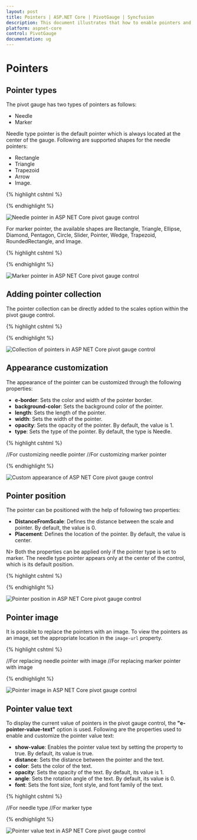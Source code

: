 ```yaml
---
layout: post
title: Pointers | ASP.NET Core | PivotGauge | Syncfusion
description: This document illustrates that how to enable pointers and its customization in ASP.NET Core PivotGauge control
platform: aspnet-core
control: PivotGauge
documentation: ug
---
```


# Pointers

## Pointer types

The pivot gauge has two types of pointers as follows:

* Needle
* Marker

Needle type pointer is the default pointer which is always located at the center of the gauge. Following are supported shapes for the needle pointers:

* Rectangle
* Triangle
* Trapezoid
* Arrow
* Image.

{% highlight cshtml %}

<ej-pivot-gauge id="PivotGauge1">
    <e-scales>
        <e-circular-scales>
            <e-pointer-collections>
                <e-pointers type="Needle" marker-type="Trapezoid"></e-pointers>
            </e-pointer-collections>
        </e-circular-scales>
    </e-scales>
</ej-pivot-gauge>

{% endhighlight %}

![Needle pointer in ASP NET Core pivot gauge control](Pointers_images/NeedlePointer.png) 

For marker pointer, the available shapes are Rectangle, Triangle, Ellipse, Diamond, Pentagon, Circle, Slider, Pointer, Wedge, Trapezoid, RoundedRectangle, and Image.

{% highlight cshtml %}

<ej-pivot-gauge id="PivotGauge1">
    <e-scales>
        <e-circular-scales>
            <e-pointer-collections>
                <e-pointers type="Marker" marker-type="Diamond"></e-pointers>
            </e-pointer-collections>
        </e-circular-scales>
    </e-scales>
</ej-pivot-gauge>

{% endhighlight %}

![Marker pointer in ASP NET Core pivot gauge control](Pointers_images/MarkerPointer.png) 

## Adding pointer collection

The pointer collection can be directly added to the scales option within the  pivot gauge control. 

{% highlight cshtml %}

<ej-pivot-gauge id="PivotGauge1">
    <e-scales>
        <e-circular-scales>
            <e-pointer-collections>
                <e-pointers type="Needle" marker-type="Triangle"></e-pointers>
                <e-pointers type="Marker" marker-type="Diamond"></e-pointers>
            </e-pointer-collections>
        </e-circular-scales>
    </e-scales>
</ej-pivot-gauge>

{% endhighlight  %}

![Collection of pointers in ASP NET Core pivot gauge control](Pointers_images/AddingPointerCollection.png)

## Appearance customization

The appearance of the pointer can be customized through the following properties:

* **e-border**: Sets the color and width of the pointer border.
* **background-color**: Sets the background color of the pointer.
* **length**: Sets the length of the pointer.
* **width**: Sets the width of the pointer.
* **opacity**: Sets the opacity of the pointer. By default, the value is 1.
* **type**: Sets the type of the pointer. By default, the type is Needle.

{% highlight cshtml %}

<ej-pivot-gauge id="PivotGauge1">
    <e-scales>
        <e-circular-scales>  
            <e-pointer-collections>
                //For customizing needle pointer
                <e-pointers type="Needle" marker-type="Triangle" background-color="yellow" length="120" width="7" opacity="60">
                    <e-border color="green" width="2"></e-border>
                </e-pointers>
                //For customizing marker pointer
                <e-pointers type="Marker" marker-type="Diamond" background-color="yellow" length="25" width="15" opacity="80">
                    <e-border color="green" width="2"></e-border>
                </e-pointers>
            </e-pointer-collections>
        </e-circular-scales>
    </e-scales>
</ej-pivot-gauge>

{% endhighlight %}

![Custom appearance of ASP NET Core pivot gauge control](Pointers_images/AppearanceCustomization.png) 

## Pointer position

The pointer can be positioned with the help of following two properties:

* **DistanceFromScale**: Defines the distance between the scale and pointer. By default, the value is 0.
* **Placement**: Defines the location of the pointer. By default, the value is center.

N> Both the properties can be applied only if the pointer type is set to marker. The needle type pointer appears only at the center of the control, which is its default position.

{% highlight cshtml %}

<ej-pivot-gauge id="PivotGauge1">
    <e-scales>
        <e-circular-scales>  
            <e-pointer-collections>
                <e-pointers type="Marker" distance-from-scale="2" placement="Far"></e-pointers>
            </e-pointer-collections>
        </e-circular-scales>
    </e-scales>
</ej-pivot-gauge>

{% endhighlight %}

![Pointer position in ASP NET Core pivot gauge control](Pointers_images/PointerPosition.png)

## Pointer image

It is possible to replace the pointers with an image. To view the pointers as an image, set the appropriate location in the `image-url` property.

{% highlight cshtml %}

<ej-pivot-gauge id="PivotGauge1">
    <e-scales>
        <e-circular-scales>  
            <e-pointer-collections>
               //For replacing needle pointer with image
                <e-pointers type="Needle" needle-type="Image" image-url="../image.png"></e-pointers>
                //For replacing marker pointer with image
                <e-pointers type="Marker" marker-type="Image" image-url="../image.png"></e-pointers>
            </e-pointer-collections>
        </e-circular-scales>
    </e-scales>
</ej-pivot-gauge>

{% endhighlight %}

![Pointer image in ASP NET Core pivot gauge control](Pointers_images/PointerImage.png)

## Pointer value text

To display the current value of pointers in the pivot gauge control, the **"e-pointer-value-text"** option is used.  Following are the properties used to enable and customize the pointer value text:
 
* **show-value**: Enables the pointer value text by setting the property to true. By default, its value is true.
* **distance**: Sets the distance between the pointer and the text.
* **color**: Sets the color of the text.
* **opacity**: Sets the opacity of the text. By default, its value is 1.
* **angle**: Sets the rotation angle of the text. By default, its value is 0.
* **font**: Sets the font size, font style, and font family of the text.

{% highlight cshtml %}

<ej-pivot-gauge id="PivotGauge1">
    <e-scales>
        <e-circular-scales>  
            <e-pointer-collections>
                <e-pointers type="Needle">
                //For needle type
                    <e-pointer-value-text show-value="true" distance="10" color="red" opacity="70" angle="20">
                        <e-font font-family="Arial" font-style="Normal" size="15px"></e-font>
                    </e-pointer-value-text>
                </e-pointers>
                <e-pointers type="Marker">
                //For marker type
                    <e-pointer-value-text show-value="true" distance="40" color="red" opacity="70" angle="-40">
                        <e-font font-family="Arial" font-style="Normal" size="15px"></e-font>
                    </e-pointer-value-text>
                </e-pointers>
            </e-pointer-collections>
        </e-circular-scales>
    </e-scales>
</ej-pivot-gauge>

{% endhighlight %}

![Pointer value text in ASP NET Core pivot gauge control](Pointers_images/PointerValueText.png)